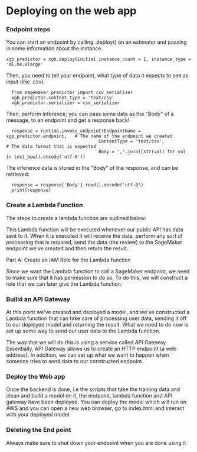 # Deploying on the web app

### Endpoint steps
You can start an endpoint by calling .deploy() on an estimator and passing in some information about the instance.
    
    xgb_predictor = xgb.deploy(initial_instance_count = 1, instance_type = 'ml.m4.xlarge'
Then, you need to tell your endpoint, what type of data it expects to see as input (like .csv).

      from sagemaker.predictor import csv_serializer
      xgb_predictor.content_type = 'text/csv'
      xgb_predictor.serializer = csv_serializer
Then, perform inference; you can pass some data as the "Body" of a message, to an endpoint and get a response back!
      
      response = runtime.invoke_endpoint(EndpointName = xgb_predictor.endpoint,   # The name of the endpoint we created
                                       ContentType = 'text/csv',                     # The data format that is expected
                                       Body = ','.join([str(val) for val in test_bow]).encode('utf-8'))
The inference data is stored in the "Body" of the response, and can be retrieved:
      
      response = response['Body'].read().decode('utf-8')
      print(response)

### Create a Lambda Function

The steps to create a lambda function are outlined below:

This Lambda function will be executed whenever our public API has data sent to it. When it is executed it will receive the data, perform any sort of processing that is required, send the data (the review) to the SageMaker endpoint we've created and then return the result.

Part A: Create an IAM Role for the Lambda function

Since we want the Lambda function to call a SageMaker endpoint, we need to make sure that it has permission to do so. To do this, we will construct a role that we can later give the Lambda function.

### Builld an API Gateway
At this point we've created and deployed a model, and we've constructed a Lambda function that can take care of processing user data, sending it off to our deployed model and returning the result. What we need to do now is set up some way to send our user data to the Lambda function.

The way that we will do this is using a service called API Gateway. Essentially, API Gateway allows us to create an HTTP endpoint (a web address). In addition, we can set up what we want to happen when someone tries to send data to our constructed endpoint.

### Deploy the Web app
Once the backend is done, i.e the scripts that take the training data and clean and build a model on it, the endpoint, lambda function and API gateway have been deployed. You can deploy the model which will run on AWS and you can open a new web browser, go to index.html and interact with your deployed model. 

### Deleting the End point
Always make sure to shut down your endpoint when you are done using it
